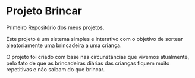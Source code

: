 # Projeto Brincar
 Primeiro Repositório dos meus projetos.

 Este projeto é um sistema simples e interativo com o objetivo de sortear aleatoriamente uma brincadeira a uma criança. 

 O projeto foi criado com base nas circunstâncias que vivemos atualmente, pelo fato de que as brincadeiras diárias das crianças fiquem muito repetitivas e não saibam do que brincar.    
